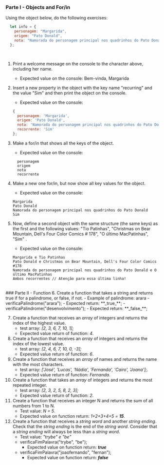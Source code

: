 ### Parte I - Objects and For/in
Using the object below, do the following exercises:

```js
  let info = {
    personagem: "Margarida",
    origem: "Pato Donald",
    nota: "Namorada do personagem principal nos quadrinhos do Pato Donald",
  };
```
<br>

1. Print a welcome message on the console to the character above, including her name.
   - Expected value on the console: Bem-vinda, Margarida

2. Insert a new property in the object with the key name "recurring" and the value "Sim" and then print the object on the console.
    - Expected value on the console: 
    ```js
    {
      personagem: 'Margarida',
      origem: 'Pato Donald',
      nota: 'Namorada do personagem principal nos quadrinhos do Pato Donald',
      recorrente: 'Sim'
    };
    ```

3. Make a for/in that shows all the keys of the object.
    - Expected value on the console:
    ```
      personagem
      origem
      nota
      recorrente
    ```
4. Make a new one for/in, but now show all key values ​​for the object.
    - Expected value on the console:
    ```
    Margarida
    Pato Donald
    Namorada do personagem principal nos quadrinhos do Pato Donald
    Sim
    ```
5. Now, define a second object with the same structure (the same keys) as the first and the following values: "Tio Patinhas", "Christmas on Bear Mountain, Dell's Four Color Comics # 178", "O último MacPatinhas", "Sim" .
    - Expected value on the console:
    ```
    Margarida e Tio Patinhas
    Pato Donald e Christmas on Bear Mountain, Dell's Four Color Comics #178
    Namorada do personagem principal nos quadrinhos do Pato Donald e O último MacPatinhas
    Ambos recorrentes // Atenção para essa última linha!
    ```
<br>
### Parte II - Function
6. Create a function that takes a string and returns true if for a palindrome, or false, if not.
    - Example of palindrome: arara
    - verificaPalindrome("arara");
      - Expected return: **_true_**;
    - verificaPalindrome("desenvolvimento");
      - Expected return: **_false_**;

7. Create a function that receives an _array_ of integers and returns the index of the highest value.
    - test array: _[2, 3, 6, 7, 10, 1];_
    - Expected value return of function: _4_.
8. Create a function that receives an _array_ of integers and returns the index of the lowest value.
    - test array: _[2, 4, 6, 7, 10, 0, -3];_
    - Expected value return of function: _6_.
9. Create a function that receives an _array_ of names and returns the name with the most characters.
    - test array: _['José', 'Lucas', 'Nádia', 'Fernanda', 'Cairo', 'Joana'];._
    - Expected value return of function: _Fernanda_.
10. Create a function that takes an _array_ of integers and returns the most repeated integer.
    - test array: _[2, 3, 2, 5, 8, 2, 3];_
    - Expected value return of function: _2_.
11. Create a function that receives an integer N and returns the sum of all numbers from 1 to N.
    - Test value: _N = 5_.
    - Expected value on function return: _1+2+3+4+5 = **15**_.
12. Create a function that receives a _string word_ and another _string ending_. Check that the _string ending_ is the end of the _string word_. Consider that a _string ending_ will always be less than a _string word_.
    - Test value: _"trybe" e "be"_
    - verificaFimPalavra("trybe", "be");
      - Expected value on function return: _**true**_
    - verificaFimPalavra("joaofernando", "fernan");
      - Expected value on function return: _**false**_